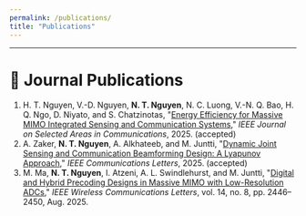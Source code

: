 ```yaml
---
permalink: /publications/
title: "Publications"
---
```


---




# 📄 Journal Publications

<ol>

<li>
  H. T. Nguyen, V.-D. Nguyen, <strong>N. T. Nguyen</strong>, N. C. Luong, V.-N. Q. Bao, H. Q. Ngo, D. Niyato, and S. Chatzinotas,  
  "<a href="https://www.arxiv.org/pdf/2509.10290" target="_blank">Energy Efficiency for Massive MIMO Integrated Sensing and Communication Systems</a>,"  
  <span><em>IEEE Journal on Selected Areas in Communications</em></span>, 2025. (accepted)
</li>

<li>
A. Zaker, <strong>N. T. Nguyen</strong>, A. Alkhateeb, and M. Juntti,  
"<a href="https://arxiv.org/pdf/2503.14054" target="_blank">Dynamic Joint Sensing and Communication Beamforming Design: A Lyapunov Approach</a>,"  
<span style=""><em>IEEE Communications Letters</em></span>, 2025. (accepted)
</li>

<li>
M. Ma, <strong>N. T. Nguyen</strong>, I. Atzeni, A. L. Swindlehurst, and M. Juntti,  
"<a href="https://ieeexplore.ieee.org/stamp/stamp.jsp?arnumber=11008697" target="_blank">Digital and Hybrid Precoding Designs in Massive MIMO with Low-Resolution ADCs</a>,"  
<span style=""><em>IEEE Wireless Communications Letters</em></span>, vol. 14, no. 8, pp. 2446–2450, Aug. 2025.
</li>

</ol>
<style>
  .bibtex-btn{font:inherit;padding:6px 12px;border:1px solid #d0d0d0;border-radius:10px;background:#fff;cursor:pointer;margin-top:6px}
  .bibtex-btn:hover{background:#f6f6f6}
  .bibtex-box{position:relative;margin-top:8px;padding:10px;background:#ffeef3;border:1px solid #ffd6e1;border-radius:12px}
  .bibtex-copy{position:absolute;right:10px;top:8px;padding:4px 10px;border:1px solid #d0d0d0;border-radius:8px;background:#fff;cursor:pointer}
</style>

<script>
(function(){
  function clean(s){ return (s||"").replace(/\s+/g," ").trim(); }

  // Title = text of first link (fallback to quoted text)
  function extractTitle(li){
    const a = li.querySelector("a[href]");
    if (a) return clean(a.textContent);
    const m = li.textContent.match(/"([^"]{3,})"/);
    return m ? m[1].trim() : "Untitled";
  }

  // Authors = EVERYTHING before the first <a> (DOM-robust)
  function extractAuthors(li){
    const a = li.querySelector("a[href]");
    if (!a) return clean(li.textContent);
    const clone = li.cloneNode(true);
    const firstA = clone.querySelector("a[href]");
    // remove the first <a> and everything after it
    if (firstA){
      // remove all siblings after <a>
      while (firstA.nextSibling) firstA.parentNode.removeChild(firstA.nextSibling);
      // remove the <a> itself
      firstA.parentNode.removeChild(firstA);
    }
    // now clone contains only content BEFORE the first link
    let txt = clean(clone.textContent);
    // trim leading/trailing punctuation and quotes
    txt = txt.replace(/^[\s,:"“”]+|[\s,:"“”]+$/g,"");
    return txt;
  }

  // Venue from <em> if present
  function extractVenue(li){
    const em = li.querySelector("em");
    return em ? clean(em.textContent) : "";
  }

  // Last 4-digit year in the item
  function extractYear(li){
    const txt = clean(li.textContent);
    const years = txt.match(/\b(?:19|20)\d{2}\b/g);
    return years ? years[years.length-1] : "";
  }

  function fallbackBib(li){
    const authors = extractAuthors(li);
    const title   = extractTitle(li);
    const venue   = extractVenue(li);
    const year    = extractYear(li);

    const isJournal = /Transactions|Journal|Letters|Selected Areas in Communications|JSAC|Wireless Communications Letters|Communications Letters/i.test(venue);
    const firstSurname = (authors.split(",")[0]||"key").split(" ").pop().replace(/[^A-Za-z]/g,"") || "key";
    const key = `${firstSurname}${year||""}Auto`;

    // pretty print
    let lines = [];
    if (isJournal){
      lines.push(`@article{${key},`);
      lines.push(`  author  = {${authors}},`);
      lines.push(`  title   = {${title}},`);
      lines.push(`  journal = {${venue}},`);
      if (year) lines.push(`  year    = {${year}},`);
    } else {
      lines.push(`@inproceedings{${key},`);
      lines.push(`  author    = {${authors}},`);
      lines.push(`  title     = {${title}},`);
      lines.push(`  booktitle = {${venue || "Conference"}},`);
      if (year) lines.push(`  year      = {${year}},`);
    }
    // remove trailing comma on last field
    lines[lines.length-1] = lines[lines.length-1].replace(/,$/,"");
    lines.push('}');
    return lines.join('\n');
  }

  function buildPanel(bib){
    const box=document.createElement("div");box.className="bibtex-box";
    const copy=document.createElement("button");copy.className="bibtex-copy";copy.textContent="Copy";
    copy.onclick=()=>{navigator.clipboard.writeText(bib).then(()=>{copy.textContent="Copied!";setTimeout(()=>copy.textContent="Copy",1200);});};
    const pre=document.createElement("pre");pre.textContent=bib;
    box.appendChild(copy);box.appendChild(pre);
    return box;
  }

  function addButtons(){
    document.querySelectorAll("li").forEach(li=>{
      if(li.querySelector(".bibtex-btn"))return;
      if(!/(19|20)\d{2}/.test(li.textContent))return;
      const btn=document.createElement("button");btn.className="bibtex-btn";btn.textContent="BibTex";
      btn.onclick=()=>{document.querySelectorAll(".bibtex-box").forEach(b=>b.remove());const bib=fallbackBib(li,quotedTitle(li));btn.insertAdjacentElement("afterend",buildPanel(bib));};
      li.appendChild(document.createElement("br"));li.appendChild(btn);
    });
  }
  if(document.readyState==="loading"){document.addEventListener("DOMContentLoaded",addButtons);}else{addButtons();}
})();
</script>
